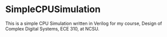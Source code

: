 # SimpleCPUSimulation
This is a simple CPU Simulation written in Verilog for my course, Design of Complex Digital Systems, ECE 310, at NCSU.
